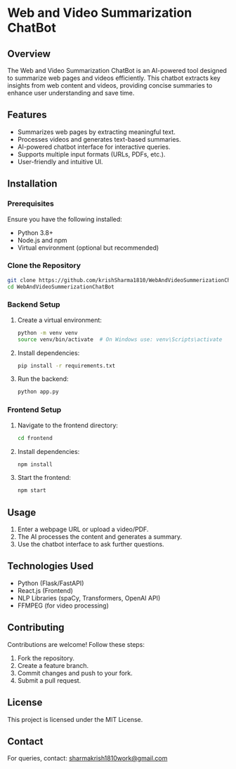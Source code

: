 # Web and Video Summarization ChatBot

## Overview
The Web and Video Summarization ChatBot is an AI-powered tool designed to summarize web pages and videos efficiently. This chatbot extracts key insights from web content and videos, providing concise summaries to enhance user understanding and save time.

## Features
- Summarizes web pages by extracting meaningful text.
- Processes videos and generates text-based summaries.
- AI-powered chatbot interface for interactive queries.
- Supports multiple input formats (URLs, PDFs, etc.).
- User-friendly and intuitive UI.

## Installation
### Prerequisites
Ensure you have the following installed:
- Python 3.8+
- Node.js and npm
- Virtual environment (optional but recommended)

### Clone the Repository
```sh
git clone https://github.com/krishSharma1810/WebAndVideoSummerizationChatBot.git
cd WebAndVideoSummerizationChatBot
```

### Backend Setup
1. Create a virtual environment:
   ```sh
   python -m venv venv
   source venv/bin/activate  # On Windows use: venv\Scripts\activate
   ```
2. Install dependencies:
   ```sh
   pip install -r requirements.txt
   ```
3. Run the backend:
   ```sh
   python app.py
   ```

### Frontend Setup
1. Navigate to the frontend directory:
   ```sh
   cd frontend
   ```
2. Install dependencies:
   ```sh
   npm install
   ```
3. Start the frontend:
   ```sh
   npm start
   ```

## Usage
1. Enter a webpage URL or upload a video/PDF.
2. The AI processes the content and generates a summary.
3. Use the chatbot interface to ask further questions.

## Technologies Used
- Python (Flask/FastAPI)
- React.js (Frontend)
- NLP Libraries (spaCy, Transformers, OpenAI API)
- FFMPEG (for video processing)

## Contributing
Contributions are welcome! Follow these steps:
1. Fork the repository.
2. Create a feature branch.
3. Commit changes and push to your fork.
4. Submit a pull request.

## License
This project is licensed under the MIT License.

## Contact
For queries, contact: [sharmakrish1810work@gmail.com](mailto:sharmakrish1810work@gmail.com)
